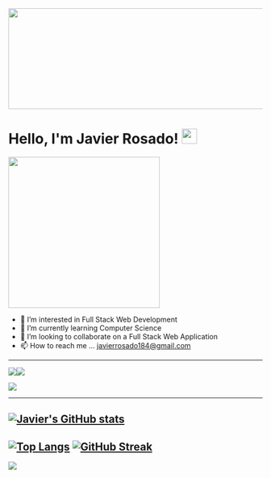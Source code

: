 <img src="https://user-images.githubusercontent.com/88807540/154182216-b4146f52-ba9c-4358-8413-6454b93108f9.jpg" width="2000000" height="200">








# Hello, I'm Javier Rosado! <img src="https://raw.githubusercontent.com/MartinHeinz/MartinHeinz/master/wave.gif" width="30px">

<img src="https://user-images.githubusercontent.com/88807540/154181297-bbd162a6-ce47-4686-9eb3-399c83c3e7ba.png" width="300" height="300">

- 👀 I’m interested in Full Stack Web Development 
- 🌱 I’m currently learning Computer Science 
- 💞️ I’m looking to collaborate on a Full Stack Web Application
- 📫 How to reach me ... javierrosado184@gmail.com
-----------------------------------------------------------------------------------------------------------------------------------------------------------------------------------
<a href=https://www.linkedin.com/in/javier-rosado-2974721b5/><img src="https://img.shields.io/badge/LinkedIn-0077B5?style=for-the-badge&logo=linkedin&logoColor=white" /></a><a href=https://twitter.com/javycodes/><img src="https://img.shields.io/badge/Twitter-1DA1F2?style=for-the-badge&logo=twitter&logoColor=white" /></a>



![](https://github-profile-summary-cards.vercel.app/api/cards/profile-details?username=jrosado184&theme=vue)

--------------------------------------------------------------------------------------------------------------------------------------------------------------------

[![Javier's GitHub stats](https://github-readme-stats.vercel.app/api?username=jrosado184)](https://github.com/anuraghazra/github-readme-stats)
-----------------------------------------------------------------------------------------------------------------------------------------------------------------------------------
[![Top Langs](https://github-readme-stats.vercel.app/api/top-langs/?username=jrosado184)](https://github.com/jrosado184/github-readme-stats)
[![GitHub Streak](https://github-readme-streak-stats.herokuapp.com/?user=jrosado184)](https://git.io/streak-stats)
-----------------------------------------------------------------------------------------------------------------------------------------------------------------------------------





![](https://komarev.com/ghpvc/?username=your-jrosado184)


